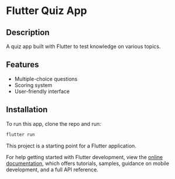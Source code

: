 # Flutter Quiz App

## Description
A quiz app built with Flutter to test knowledge on various topics.

## Features
- Multiple-choice questions
- Scoring system
- User-friendly interface

## Installation
To run this app, clone the repo and run:
```bash
flutter run
```

This project is a starting point for a Flutter application.

For help getting started with Flutter development, view the
[online documentation](https://docs.flutter.dev/), which offers tutorials,
samples, guidance on mobile development, and a full API reference.
